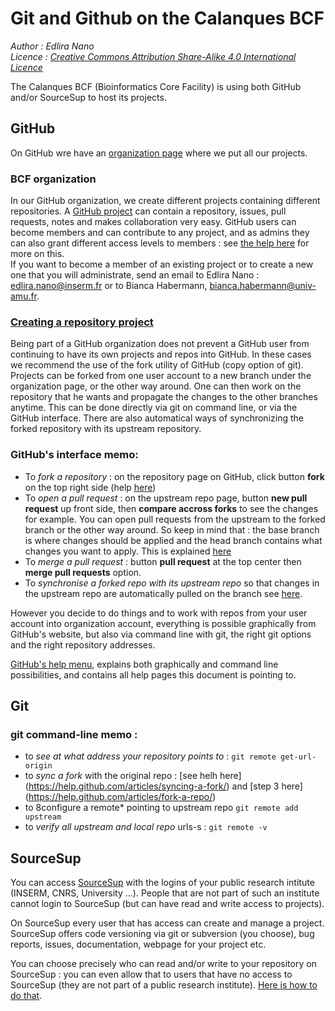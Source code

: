 Git and Github on the Calanques BCF
===============================================================================
*Author : Edlira Nano   
Licence : [Creative Commons Attribution Share-Alike 4.0 International
Licence](https://creativecommons.org/licenses/by-sa/4.0/?)*

The Calanques BCF (Bioinformatics Core Facility) is using both GitHub and/or SourceSup to host its projects.

## GitHub
On GitHub wre have an [organization page](https://github.com/TAGC-bioinformatics) where we put all our
  projects. 

### BCF organization 
In our GitHub organization, we create different 
projects containing
different repositories. A [GitHub
project](https://help.github.com/articles/about-projects/)
can contain a repository, issues,
pull requests, notes and makes collaboration very easy. GitHub users can become members and can
contribute to any project, and as admins they can also grant different
access levels to members :
see [the help here](https://help.github.com/articles/what-s-the-difference-between-user-and-organization-accounts/)
for more on this.  
If you want to become a member of an existing
project or to create a new one that you will administrate, send an email to
Edlira Nano : edlira.nano@inserm.fr or to Bianca Habermann,
bianca.habermann@univ-amu.fr.

### [Creating a repository project](https://help.github.com/articles/creating-a-project/)
  

Being part of a GitHub organization does not prevent a GitHub user
from continuing to have its own projects and repos into GitHub. In
these cases we recommend the use of the fork utility of GitHub (copy
option of git). Projects can be forked from one user account to a new
branch under the organization page, or the other way around. One can
then work on the repository that he wants and propagate the changes to
the other branches anytime. This can be done directly via git on command
line, or via the GitHub interface. There are also automatical ways of
synchronizing the forked repository with its upstream repository.

### GitHub's interface memo:
* To *fork a repository* : on the repository page on GitHub, click
button **fork** on the top right side (help [here](https://help.github.com/articles/fork-a-repo/)) 
* To *open a pull request* : on the upstream repo page, button **new
pull request** up front side, then **compare accross forks** to see
the changes for example. You can open pull requests from the upstream
to the forked branch or the other way around. So keep in mind that :
the base branch is where changes should be applied and the head branch
contains what changes you want to apply. This is explained 
[here](https://help.github.com/articles/creating-a-pull-request-from-a-fork/)
* To *merge a pull request* : button **pull request** at the top
center then **merge pull requests** option.
* To *synchronise a forked repo with its upstream repo* so that
changes in the upstream repo are automatically pulled on the branch
see [here](https://help.github.com/articles/syncing-a-fork/).

However you decide to do things and to work with repos from your user
account into organization account, everything is possible graphically
from GitHub's website, but also via command line with git, the right
git options and the right repository addresses. 

[GitHub's help menu](https://help.github.com/categories/collaborating-with-issues-and-pull-requests/),
explains both graphically and command line possibilities, and contains
all help pages this document is pointing to.

## Git
### git command-line memo :
* to *see at what address your repository points to* :
`git remote get-url-origin`
* to *sync a fork* with the original repo :
[see helh here] (https://help.github.com/articles/syncing-a-fork/) and
[step 3 here] (https://help.github.com/articles/fork-a-repo/)
* to 8configure a remote* pointing to upstream repo
`git remote add upstream`
* to *verify all upstream and local repo* urls-s :
`git remote -v`

## SourceSup

You can access [SourceSup](https://sourcesup.cru.fr/) with the logins of your public research
intitute (INSERM, CNRS, University ...). People that are not part of
such an institute cannot login to SourceSup (but can have read and
write access to projects). 

On SourceSup every user that has access can create and manage a
project. SourceSup offers code versioning via git or subversion (you
choose), bug reports, issues, documentation, webpage for your project
etc. 

You can choose precisely who can read and/or write to your
repository on SourceSup : you can even allow that to users that have no access to
SourceSup (they are not part of a public research institute). [Here is
how to do that](https://services.renater.fr/sourcesup/gestion_utilisateurs).
